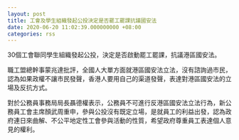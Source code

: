 ```yaml
---
layout: post
title: 工會及學生組織發起公投決定是否罷工罷課抗議國安法
date: 2020-06-20 11:02:39.000000000 +08:00
categories: rss
---
```


30個工會聯同學生組織發起公投，決定是否啟動罷工罷課，抗議港區國安法。

職工盟總幹事蒙兆達批評，全國人大單方面就港區國安法立法，沒有諮詢過市民，認為如果政權不讓市民發聲，香港人要用自己的渠道發聲，表達對港區國安法的立場及反抗方式。

對於公務員事務局局長聶德權表示，公務員不可進行反港區國安法立法行為，新公務員工會主席顏武周重申，參與公投沒有既定立場，是就員工的利益出發，認為政府連日來曲解、不公平地定性工會參與活動的性質，希望政府尊重員工表達個人意見的權利。

